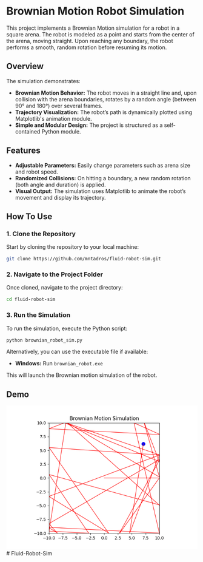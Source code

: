 # Brownian Motion Robot Simulation

This project implements a Brownian Motion simulation for a robot in a square arena. The robot is modeled as a point and starts from the center of the arena, moving straight. Upon reaching any boundary, the robot performs a smooth, random rotation before resuming its motion.

## Overview

The simulation demonstrates:
- **Brownian Motion Behavior:** The robot moves in a straight line and, upon collision with the arena boundaries, rotates by a random angle (between 90° and 180°) over several frames.
- **Trajectory Visualization:** The robot’s path is dynamically plotted using Matplotlib's animation module.
- **Simple and Modular Design:** The project is structured as a self-contained Python module.

## Features

- **Adjustable Parameters:** Easily change parameters such as arena size and robot speed.
- **Randomized Collisions:** On hitting a boundary, a new random rotation (both angle and duration) is applied.
- **Visual Output:** The simulation uses Matplotlib to animate the robot’s movement and display its trajectory.

## How To Use

### 1. Clone the Repository

Start by cloning the repository to your local machine:

```bash
git clone https://github.com/mntadros/fluid-robot-sim.git
```

### 2. Navigate to the Project Folder

Once cloned, navigate to the project directory:

```bash
cd fluid-robot-sim
```

### 3. Run the Simulation

To run the simulation, execute the Python script:

```bash
python brownian_robot_sim.py
```

Alternatively, you can use the executable file if available:

- **Windows:** Run `brownian_robot.exe`
  
This will launch the Brownian motion simulation of the robot.

## Demo

![Demo of Brownian Motion Robot Simulation](/assets/brownian_motion.gif)
#   F l u i d - R o b o t - S i m 
 
 